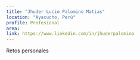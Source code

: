 ```yaml
---
title: "Jhuder Lucio Palomino Matias"
location: "Ayacucho, Perú"
profile: Profesional
area: 
link: https://www.linkedin.com/in/jhuderpalomino
---
```


Retos personales